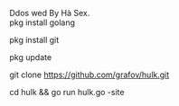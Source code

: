 Ddos wed By Hà Sex.                
pkg install golang

pkg install git

pkg update

git clone https://github.com/grafov/hulk.git

cd hulk && go run hulk.go -site
